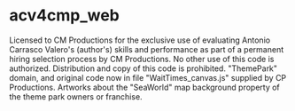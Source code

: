 acv4cmp_web
===========

Licensed to CM Productions for the exclusive use of evaluating Antonio Carrasco Valero's (author's) skills and performance as part of a permanent hiring selection process by CM Productions. No other use of this code is authorized.  Distribution and copy of this code is prohibited.  "ThemePark" domain, and original code now in file "WaitTimes_canvas.js" supplied by CP Productions.  Artworks about the "SeaWorld" map background property of the theme park owners or franchise.
